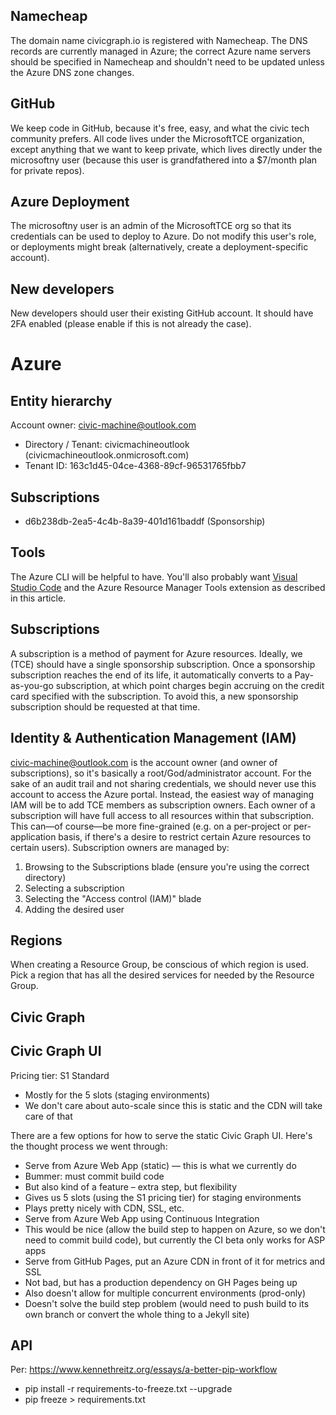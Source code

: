## Namecheap

The domain name civicgraph.io is registered with Namecheap. The DNS records are currently managed in Azure; the correct Azure name servers should be specified in Namecheap and shouldn't need to be updated unless the Azure DNS zone changes.

## GitHub

We keep code in GitHub, because it's free, easy, and what the civic tech community prefers.
All code lives under the MicrosoftTCE organization, except anything that we want to keep private, which lives directly under the microsoftny user (because this user is grandfathered into a $7/month plan for private repos).

## Azure Deployment

The microsoftny user is an admin of the MicrosoftTCE org so that its credentials can be used to deploy to Azure. Do not modify this user's role, or deployments might break (alternatively, create a deployment-specific account).

## New developers

New developers should user their existing GitHub account. It should have 2FA enabled (please enable if this is not already the case).

# Azure

## Entity hierarchy

Account owner: civic-machine@outlook.com
 * Directory / Tenant: civicmachineoutlook (civicmachineoutlook.onmicrosoft.com)
 * Tenant ID: 163c1d45-04ce-4368-89cf-96531765fbb7
 
## Subscriptions
 * d6b238db-2ea5-4c4b-8a39-401d161baddf (Sponsorship)

## Tools

The Azure CLI will be helpful to have.
You'll also probably want [Visual Studio Code](https://aka.ms/devicelogin)
 and the Azure Resource Manager Tools extension as described in this article.

## Subscriptions

A subscription is a method of payment for Azure resources. Ideally, we (TCE) should have a single sponsorship subscription.
Once a sponsorship subscription reaches the end of its life, it automatically converts to a Pay-as-you-go subscription, at which point charges begin accruing on the credit card specified with the subscription. To avoid this, a new sponsorship subscription should be requested at that time.

## Identity & Authentication Management (IAM)

civic-machine@outlook.com is the account owner (and owner of subscriptions), so it's basically a root/God/administrator account. For the sake of an audit trail and not sharing credentials, we should never use this account to access the Azure portal.
Instead, the easiest way of managing IAM will be to add TCE members as subscription owners. Each owner of a subscription will have full access to all resources within that subscription.
This can—of course—be more fine-grained (e.g. on a per-project or per-application basis, if there's a desire to restrict certain Azure resources to certain users).
Subscription owners are managed by:
1.	Browsing to the Subscriptions blade (ensure you're using the correct directory)
2.	Selecting a subscription
3.	Selecting the "Access control (IAM)" blade
4.	Adding the desired user

## Regions

When creating a Resource Group, be conscious of which region is used. Pick a region that has all the desired services for needed by the Resource Group.

## Civic Graph

## Civic Graph UI

Pricing tier: S1 Standard
 * Mostly for the 5 slots (staging environments)
 * We don't care about auto-scale since this is static and the CDN will take care of that

There are a few options for how to serve the static Civic Graph UI. Here's the thought process we went through:
 * Serve from Azure Web App (static) — this is what we currently do
 * Bummer: must commit build code
 * But also kind of a feature – extra step, but flexibility
 * Gives us 5 slots (using the S1 pricing tier) for staging environments
 * Plays pretty nicely with CDN, SSL, etc.
 * Serve from Azure Web App using Continuous Integration
 * This would be nice (allow the build step to happen on Azure, so we don't need to commit build code), but currently the CI beta only works for ASP apps
 * Serve from GitHub Pages, put an Azure CDN in front of it for metrics and SSL
 * Not bad, but has a production dependency on GH Pages being up
 * Also doesn't allow for multiple concurrent environments (prod-only)
 * Doesn't solve the build step problem (would need to push build to its own branch or convert the whole thing to a Jekyll site)


## API

Per: https://www.kennethreitz.org/essays/a-better-pip-workflow
 * pip install -r requirements-to-freeze.txt --upgrade
 * pip freeze > requirements.txt





